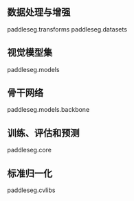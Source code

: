 ## 数据处理与增强
paddleseg.transforms
paddleseg.datasets
## 视觉模型集
paddleseg.models
## 骨干网络
paddleseg.models.backbone
## 训练、评估和预测
paddleseg.core
## 标准归一化
paddleseg.cvlibs
